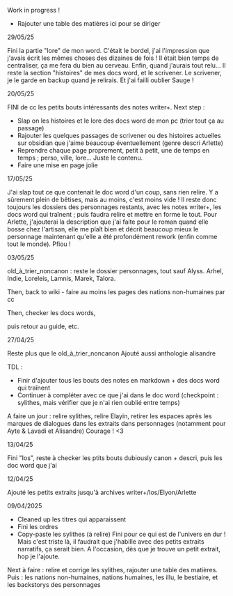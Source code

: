 




Work in progress !

- Rajouter une table des matières ici pour se diriger

29/05/25

Fini la partie "lore" de mon word. C'était le bordel, j'ai l'impression que j'avais écrit les mêmes choses des dizaines de fois ! Il était bien temps de centraliser, ça me fera du bien au cerveau. Enfin, quand j'aurais tout relu...
Il reste la section "histoires" de mes docs word, et le scrivener. Le scrivener, je le garde en backup quand je relirais. Et j'ai failli oublier Sauge !

20/05/25

FINI de cc les petits bouts intéressants des notes writer+.
Next step :
- Slap on les histoires et le lore des docs word de mon pc (trier tout ça au passage)
- Rajouter les quelques passages de scrivener ou des histoires actuelles sur obsidian que j'aime beaucoup éventuellement (genre descri Arlette)
- Reprendre chaque page proprement, petit à petit, une de temps en temps ; perso, ville, lore... Juste le contenu.
- Faire une mise en page jolie


17/05/25

J'ai slap tout ce que contenait le doc word d'un coup, sans rien relire. Y a sûrement plein de bêtises, mais au moins, c'est moins vide !
Il reste donc toujours les dossiers des personnages restants, avec les notes writer+, les docs word qui traînent ; puis faudra relire et mettre en forme le tout.
Pour Arlette, j'ajouterai la description que j'ai faite pour le roman quand elle bosse chez l'artisan, elle me plaît bien et décrit beaucoup mieux le personnage maintenant qu'elle a été profondément rework (enfin comme tout le monde).
Pfiou !


03/05/25

old_à_trier_noncanon : reste le dossier personnages, tout sauf Alyss.
Arhel, Indie, Loreleis, Lamnis, Marek, Talora.

Then, back to wiki - faire au moins les pages des nations non-humaines par cc

Then, checker les docs words,

puis retour au guide, etc.

27/04/25

Reste plus que le old_à_trier_noncanon
Ajouté aussi anthologie alisandre

TDL :
- Finir d'ajouter tous les bouts des notes en markdown + des docs word qui traînent
- Continuer à compléter avec ce que j'ai dans le doc word (checkpoint : sylithes, mais vérifier que je n'ai rien oublié entre temps)

A faire un jour : relire sylithes, relire Elayin, retirer les espaces après les marques de dialogues dans les extraits dans personnages (notamment pour Ayte & Lavadi et Alisandre)
Courage ! <3

13/04/25

Fini "Ios", reste à checker les ptits bouts dubiously canon + descri, puis les doc word que j'ai

12/04/25

Ajouté les petits extraits jusqu'à archives writer+/Ios/Elyon/Arlette


09/04/2025
- Cleaned up les titres qui apparaissent
- Fini les ordres
- Copy-paste les sylithes (à relire)
Fini pour ce qui est de l'univers en dur ! Mais c'est triste là, il faudrait que j'habille avec des petits extraits narratifs, ça serait bien. A l'occasion, dès que je trouve un petit extrait, hop je l'ajoute.

Next à faire : relire et corrige les sylithes, rajouter une table des matières.
Puis : les nations non-humaines, nations humaines, les illu, le bestiaire, et les backstorys des personnages

